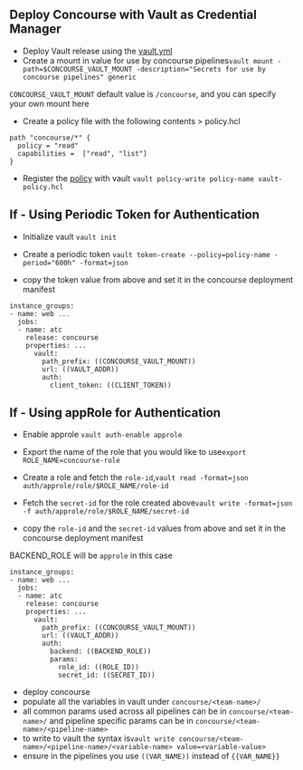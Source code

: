 Deploy Concourse with Vault as Credential Manager
-------------------------------------------------

-	Deploy Vault release using the [vault.yml](./vault.yml)
-	Create a mount in value for use by concourse pipelines`vault mount -path=$CONCOURSE_VAULT_MOUNT -description="Secrets for use by concourse pipelines" generic`

`CONCOURSE_VAULT_MOUNT` default value is `/concourse`, and you can specify your own mount here

-	Create a policy file with the following contents > policy.hcl

```
path "concourse/*" {
  policy = "read"
  capabilities =  ["read", "list"]
}
```

-	Register the [policy](./vault-policy.hcl) with vault `vault policy-write policy-name vault-policy.hcl`

If - Using Periodic Token for Authentication
--------------------------------------------

-	Initialize vault `vault init`
-	Create a periodic token `vault token-create --policy=policy-name -period="600h" -format=json`

-	copy the token value from above and set it in the concourse deployment manifest

```
instance_groups:
- name: web ...
  jobs:
  - name: atc
    release: concourse
    properties: ...
      vault:
        path_prefix: ((CONCOURSE_VAULT_MOUNT))
        url: ((VAULT_ADDR))
        auth:
          client_token: ((CLIENT_TOKEN))
```

If - Using appRole for Authentication
-------------------------------------

-	Enable approle `vault auth-enable approle`
-	Export the name of the role that you would like to use`export ROLE_NAME=concourse-role`
-	Create a role and fetch the `role-id`,`vault read -format=json auth/approle/role/$ROLE_NAME/role-id`
-	Fetch the `secret-id` for the role created above`vault write -format=json -f auth/approle/role/$ROLE_NAME/secret-id`

-	copy the `role-id` and the `secret-id` values from above and set it in the concourse deployment manifest

BACKEND_ROLE will be `approle` in this case

```
instance_groups:
- name: web ...
  jobs:
  - name: atc
    release: concourse
    properties: ...
      vault:
        path_prefix: ((CONCOURSE_VAULT_MOUNT))
        url: ((VAULT_ADDR))
        auth:
          backend: ((BACKEND_ROLE))
          params:
            role_id: ((ROLE_ID))
            secret_id: ((SECRET_ID))
```

-	deploy concourse
-	populate all the variables in vault under `concourse/<team-name>/`
-	all common params used across all pipelines can be in `concourse/<team-name>/` and pipeline specific params can be in `concourse/<team-name>/<pipeline-name>`
-	to write to vault the syntax is`vault write concourse/<team-name>/<pipeline-name>/<variable-name> value=<variable-value>`
-	ensure in the pipelines you use `((VAR_NAME))` instead of `{{VAR_NAME}}`
